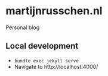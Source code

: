 # martijnrusschen.nl
Personal blog

## Local development

- `bundle exec jekyll serve`
- Navigate to http://localhost:4000/
